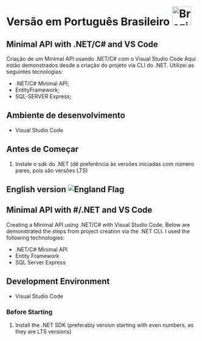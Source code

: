 # Versão em Português Brasileiro <img src="https://upload.wikimedia.org/wikipedia/commons/0/05/Flag_of_Brazil.svg" alt="Brazil Flag" width="50px">

## Minimal API with .NET/C# and VS Code

Criação de um Minimal API usando .NET/C# com o Visual Studio Code
Aqui estão demonstrados desde a criação do projeto via CLI do .NET.
Utilizei as seguintes tecnologias:

* .NET/C# Minimal API;
* EntityFramework;
* SQL-SERVER Express;

## Ambiente de desenvolvimento

* Visual Studio Code

## Antes de Começar

1. Instale o sdk do .NET (dê preferência às versões iniciadas com número pares, pois são versões LTS)

## English version ![England Flag](https://upload.wikimedia.org/wikipedia/en/thumb/b/be/Flag_of_England.svg/50px-Flag_of_England.svg.png)

## Minimal API with #/.NET and VS Code

Creating a Minimal API using .NET/C# with Visual Studio Code. Below are demonstrated the steps from project creation via the .NET CLI. I used the following technologies:

* .NET/C# Minimal API
* Entity Framework
* SQL Server Express

## Development Environment

* Visual Studio Code

### Before Starting

1. Install the .NET SDK (preferably version starting with even numbers, as they are LTS versions)
